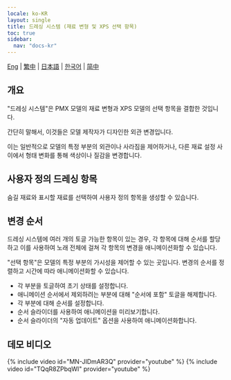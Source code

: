 ```yaml
---
locale: ko-KR
layout: single
title: 드레싱 시스템 (재료 변형 및 XPS 선택 항목)
toc: true
sidebar:
  nav: "docs-kr"
---
```

[Eng](/dancexr/features/optionals) | [繁中](/tw/dancexr/features/optionals) | [日本語](/jp/dancexr/features/optionals) | [한국어](/kr/dancexr/features/optionals) | [简中](/zh/dancexr/features/optionals)


## 개요
"드레싱 시스템"은 PMX 모델의 재료 변형과 XPS 모델의 선택 항목을 결합한 것입니다.

간단히 말해서, 이것들은 모델 제작자가 디자인한 외관 변경입니다.

이는 일반적으로 모델의 특정 부분의 외관이나 사라짐을 제어하거나, 다른 재료 설정 사이에서 형태 변화를 통해 색상이나 질감을 변경합니다.

## 사용자 정의 드레싱 항목
숨길 재료와 표시할 재료를 선택하여 사용자 정의 항목을 생성할 수 있습니다.

## 변경 순서
드레싱 시스템에 여러 개의 토글 가능한 항목이 있는 경우, 각 항목에 대해 순서를 할당하고 이를 사용하여 노래 전체에 걸쳐 각 항목의 변경을 애니메이션화할 수 있습니다.

"선택 항목"은 모델의 특정 부분의 가시성을 제어할 수 있는 곳입니다. 변경의 순서를 정렬하고 시간에 따라 애니메이션화할 수 있습니다.

* 각 부분을 토글하여 초기 상태를 설정합니다.
* 애니메이션 순서에서 제외하려는 부분에 대해 "순서에 포함" 토글을 해제합니다.
* 각 부분에 대해 순서를 설정합니다.
* 순서 슬라이더를 사용하여 애니메이션을 미리보기합니다.
* 순서 슬라이더의 "자동 업데이트" 옵션을 사용하여 애니메이션화합니다.

## 데모 비디오
{% include video id="MN-JIDmAR3Q" provider="youtube" %}
{% include video id="TQqR8ZPbqWI" provider="youtube" %}